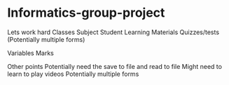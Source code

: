 # Informatics-group-project
Lets work hard
Classes
Subject
Student
Learning Materials
Quizzes/tests
(Potentially multiple forms)

Variables
Marks


Other points
Potentially need the save to file and read to file
Might need to learn to play videos
Potentially multiple forms 






